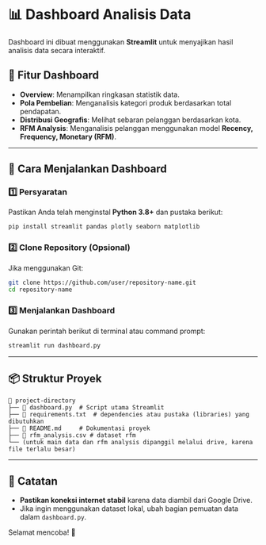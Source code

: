 # 📊 Dashboard Analisis Data

Dashboard ini dibuat menggunakan **Streamlit** untuk menyajikan hasil analisis data secara interaktif.

## 📌 Fitur Dashboard
- **Overview**: Menampilkan ringkasan statistik data.
- **Pola Pembelian**: Menganalisis kategori produk berdasarkan total pendapatan.
- **Distribusi Geografis**: Melihat sebaran pelanggan berdasarkan kota.
- **RFM Analysis**: Menganalisis pelanggan menggunakan model **Recency, Frequency, Monetary (RFM)**.

---
## 🚀 Cara Menjalankan Dashboard

### 1️⃣ **Persyaratan**
Pastikan Anda telah menginstal **Python 3.8+** dan pustaka berikut:
```bash
pip install streamlit pandas plotly seaborn matplotlib
```

### 2️⃣ **Clone Repository** (Opsional)
Jika menggunakan Git:
```bash
git clone https://github.com/user/repository-name.git
cd repository-name
```

### 3️⃣ **Menjalankan Dashboard**
Gunakan perintah berikut di terminal atau command prompt:
```bash
streamlit run dashboard.py
```

---
## 📦 Struktur Proyek
```
📂 project-directory
├── 📄 dashboard.py  # Script utama Streamlit
├── 📄 requirements.txt  # dependencies atau pustaka (libraries) yang dibutuhkan
├── 📄 README.md     # Dokumentasi proyek
├── 📄 rfm_analysis.csv # dataset rfm
└── (untuk main data dan rfm analysis dipanggil melalui drive, karena file terlalu besar)
```

---
## 🎯 Catatan
- **Pastikan koneksi internet stabil** karena data diambil dari Google Drive.
- Jika ingin menggunakan dataset lokal, ubah bagian pemuatan data dalam `dashboard.py`.

Selamat mencoba! 🚀

